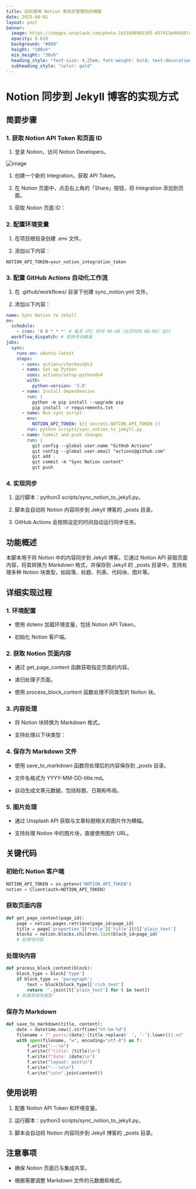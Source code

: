```yaml
---
title: 如何使用 Notion 来同步管理你的博客
date: 2025-09-02
layout: post
banner:
  image: https://images.unsplash.com/photo-1631098985305-d57413e94950?crop=entropy&cs=tinysrgb&fit=max&fm=jpg&ixid=M3w2OTIwMzJ8MHwxfHJhbmRvbXx8fHx8fHx8fDE3NTY3OTQ3NDl8&ixlib=rb-4.1.0&q=80&w=1080
  opacity: 0.618
  background: "#000"
  height: "100vh"
  min_height: "38vh"
  heading_style: "font-size: 4.25em; font-weight: bold; text-decoration: underline"
  subheading_style: "color: gold"
---
```


# Notion 同步到 Jekyll 博客的实现方式

## 简要步骤

### 1. 获取 Notion API Token 和页面 ID

1. 登录 Notion，访问 Notion Developers。

![image](https://prod-files-secure.s3.us-west-2.amazonaws.com/a7a0cc5a-89b9-4cda-8686-1fba0ca52f40/d19c1afe-dea5-4312-9333-786b0ba83054/image.png?X-Amz-Algorithm=AWS4-HMAC-SHA256&X-Amz-Content-Sha256=UNSIGNED-PAYLOAD&X-Amz-Credential=ASIAZI2LB4665K5LARQP%2F20250902%2Fus-west-2%2Fs3%2Faws4_request&X-Amz-Date=20250902T063228Z&X-Amz-Expires=3600&X-Amz-Security-Token=IQoJb3JpZ2luX2VjEL7%2F%2F%2F%2F%2F%2F%2F%2F%2F%2FwEaCXVzLXdlc3QtMiJHMEUCIAzP1puliwTdwTp3Lc7%2Fm%2BH84NG88Zt5D%2BpAlE6QHNOtAiEA1sxqPdlDJdnWfC5yu7PkviZ1UKW%2FQNNJeRzmmsmbUuwq%2FwMIJhAAGgw2Mzc0MjMxODM4MDUiDLveWYQWPk1plnGRsircAw%2FB%2B3wE%2B1aZWPuhbAFgAeNJWt7OIHctybi9hOR3HBS92Scna5TTvmxXoa5v7KLmQsWwnhMTigSV8LPfW4UJC6Y6F0VtRroXT0YRObRa%2BDBQa8wu0ydkeHxyGcOZFO%2Fyaas3dheH%2FaKRGHyWlghNvwqCP%2FRmMp6m1Ob%2FI5ScVKo%2BLdide%2Boiym0t3JAmgkBSNsCM4nJGnn3%2B79t47ancUuP50x71916RC0Au47AZb2L5C2zRd%2B9IPXOT0JZvnsxOdRAJVzC5g93ETp%2FE6Rab1OuCm2lcqgd3rJiNFUSrlaaKywBi%2Fn7qlIZW70RoZgtJ0BcjTl6pl99md8%2F4NKk6Z2053Ve240uJyXw3SODx8LpKEzmkCbrjaBiTe75Dv60pXM8hd4aIcZlO%2FKdv85p4il%2F6WK%2F1W4jirkMgtkN56kdYFZ69KfPdZjbO9eg03Bmya5rKqnER4JrxusvI3qKTBHIL0WBIZOtAdX8TY0wVOku8rct20wkl6%2Bvk1Tp1aUqg7mQS2n3yI17gdhEU1t1QZ5VDbwTmbyErHddjIJUaNhVB4QHX2JU%2Fti9FGJ3UHBTQL9%2BmyAJ4vRwH7QP8V9%2F8ihx0acFTAwPiUxv1p%2B%2FN7gmXz49agT75Lx0HKs5zMMH92cUGOqUBBgABDOD6QkTfHoVXXK5KqfZ9yFvAT5lfplGjWQWz4a4SOax%2FEcHCEFGaTp%2BnYCGPOW5APDFT4RGW21IQgB0FjPI4h7OqwTDj0MD93EZe9k%2BntUBftaPSS9u4zqPn7JE%2F%2F2mtZATO993j20ZiN%2BgE%2Fp%2FVa5pwRjf367eqHMU7Nbt0KTvfVjLQeH9wT4sxuEy03Jvp3DMhT%2Fprldu9if0XAJ%2FbTb6t&X-Amz-Signature=5d1607ec64e95abffd57dd9e69b9ec9c3df3f67cf05b404a18a2ca443e2c4371&X-Amz-SignedHeaders=host&x-amz-checksum-mode=ENABLED&x-id=GetObject)

1. 创建一个新的 Integration，获取 API Token。

1. 在 Notion 页面中，点击右上角的「Share」按钮，将 Integration 添加到页面。

1. 获取 Notion 页面 ID：


### 2. 配置环境变量

1. 在项目根目录创建 .env 文件。

1. 添加以下内容：

```javascript
NOTION_API_TOKEN=your_notion_integration_token
```

### 3. 配置 GitHub Actions 自动化工作流

1. 在 .github/workflows/ 目录下创建 sync_notion.yml 文件。

1. 添加以下内容：

```yaml
name: Sync Notion to Jekyll
on:
  schedule:
    - cron: '0 0 * * *' # 每天 UTC 时间 00:00（北京时间 08:00）运行
  workflow_dispatch: # 支持手动触发
jobs:
  sync:
    runs-on: ubuntu-latest
    steps:
      - uses: actions/checkout@v3
      - name: Set up Python
        uses: actions/setup-python@v4
        with:
          python-version: '3.9'
      - name: Install dependencies
        run: |
          python -m pip install --upgrade pip
          pip install -r requirements.txt
      - name: Run sync script
        env:
          NOTION_API_TOKEN: ${{ secrets.NOTION_API_TOKEN }}
        run: python scripts/sync_notion_to_jekyll.py
      - name: Commit and push changes
        run: |
          git config --global user.name "GitHub Actions"
          git config --global user.email "actions@github.com"
          git add .
          git commit -m "Sync Notion content"
          git push
```

### 4. 实现同步

1. 运行脚本：python3 scripts/sync_notion_to_jekyll.py。

1. 脚本会自动将 Notion 内容同步到 Jekyll 博客的 _posts 目录。

1. GitHub Actions 会按照设定的时间自动运行同步任务。

## 功能概述

本脚本用于将 Notion 中的内容同步到 Jekyll 博客。它通过 Notion API 获取页面内容，将其转换为 Markdown 格式，并保存到 Jekyll 的 _posts 目录中。支持处理多种 Notion 块类型，如段落、标题、列表、代码块、图片等。

## 详细实现过程

### 1. 环境配置

- 使用 dotenv 加载环境变量，包括 Notion API Token。

- 初始化 Notion 客户端。

### 2. 获取 Notion 页面内容

- 通过 get_page_content 函数获取指定页面的内容。

- 递归处理子页面。

- 使用 process_block_content 函数处理不同类型的 Notion 块。

### 3. 内容处理

- 将 Notion 块转换为 Markdown 格式。

- 支持处理以下块类型：


### 4. 保存为 Markdown 文件

- 使用 save_to_markdown 函数将处理后的内容保存到 _posts 目录。

- 文件名格式为 YYYY-MM-DD-title.md。

- 自动生成文章元数据，包括标题、日期和布局。

### 5. 图片处理

- 通过 Unsplash API 获取与文章标题相关的图片作为横幅。

- 支持处理 Notion 中的图片块，直接使用图片 URL。

## 关键代码

### 初始化 Notion 客户端

```python
NOTION_API_TOKEN = os.getenv("NOTION_API_TOKEN")
notion = Client(auth=NOTION_API_TOKEN)
```

### 获取页面内容

```python
def get_page_content(page_id):
    page = notion.pages.retrieve(page_id=page_id)
    title = page['properties']['title']['title'][0]['plain_text']
    blocks = notion.blocks.children.list(block_id=page_id)
    # 处理块内容
```

### 处理块内容

```python
def process_block_content(block):
    block_type = block['type']
    if block_type == 'paragraph':
        text = block[block_type]['rich_text']
        return ''.join([t['plain_text'] for t in text])
    # 处理其他块类型
```

### 保存为 Markdown

```python
def save_to_markdown(title, content):
    date = datetime.now().strftime("%Y-%m-%d")
    filename = f"_posts/{date}-{title.replace(' ', '-').lower()}.md"
    with open(filename, "w", encoding="utf-8") as f:
        f.write("---\n")
        f.write(f"title: {title}\n")
        f.write(f"date: {date}\n")
        f.write("layout: post\n")
        f.write("---\n\n")
        f.write("\n\n".join(content))
```

## 使用说明

1. 配置 Notion API Token 和环境变量。

1. 运行脚本：python3 scripts/sync_notion_to_jekyll.py。

1. 脚本会自动将 Notion 内容同步到 Jekyll 博客的 _posts 目录。

## 注意事项

- 确保 Notion 页面已与集成共享。

- 根据需要调整 Markdown 文件的元数据和格式。